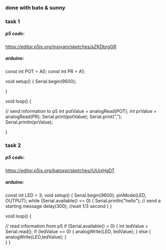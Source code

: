 ### done with bato & sunny

### task 1

##### p5 code:
https://editor.p5js.org/insiyam/sketches/aZKDbrgGR

##### arduino:

const int POT = A0;
const int PR = A1;

void setup() {
  Serial.begin(9600);

}

void loop() {

 // send information to p5
  int potValue = analogRead(POT);
  int prValue = analogRead(PR);
  Serial.print(potValue);
  Serial.print(",");
  Serial.println(prValue);

}



### task 2

##### p5 code:

https://editor.p5js.org/batoxpr/sketches/iUUjxHgDT

##### arduino:

const int LED = 3;
void setup() {
  Serial.begin(9600);
  pinMode(LED, OUTPUT);
  while (Serial.available() <= 0) {
    Serial.println("hello"); // send a starting message
    delay(300); //wait 1/3 second
  }
}

void loop() {

  // read information from p5
  if (Serial.available() > 0) {
    int ledValue = Serial.read();
    if (ledValue == 0) {
      analogWrite(LED, ledValue);
    } else {
      analogWrite(LED,ledValue);
    }  
  }
  }



